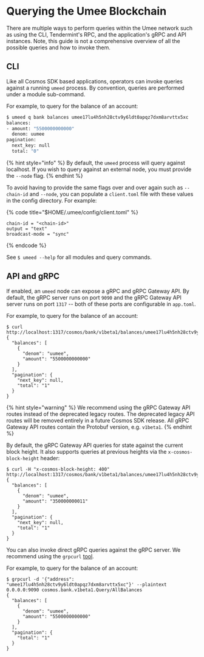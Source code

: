 # Querying the Umee Blockchain

There are multiple ways to perform queries within the Umee network such as using the CLI, Tendermint's RPC, and the application's gRPC and API instances. Note, this guide is not a comprehensive overview of all the possible queries and how to invoke them.

## CLI

Like all Cosmos SDK based applications, operators can invoke queries against a running `umeed` process. By convention, queries are performed under a module sub-command.

For example, to query for the balance of an account:

```bash
$ umeed q bank balances umee17lu4h5nh28ctv9y6ldt0apqz7dxm8arvttx5xc
balances:
- amount: "5500000000000"
  denom: uumee
pagination:
  next_key: null
  total: "0"
```

{% hint style="info" %}
By default, the `umeed` process will query against localhost. If you wish to query against an external node, you must provide the `--node` flag.
{% endhint %}

To avoid having to provide the same flags over and over again such as `--chain-id` and `--node`, you can populate a `client.toml` file with these values in the config directory. For example:

{% code title="$HOME/.umee/config/client.toml" %}
```
chain-id = "<chain-id>"
output = "text"
broadcast-mode = "sync"
```
{% endcode %}

See `$ umeed --help` for all modules and query commands.

## API and gRPC

If enabled, an `umeed` node can expose a gRPC and gRPC Gateway API. By default, the gRPC server runs on port `9090` and the gRPC Gateway API server runs on port `1317` -- both of these ports are configurable in `app.toml`.

For example, to query for the balance of an account:

```
$ curl http://localhost:1317/cosmos/bank/v1beta1/balances/umee17lu4h5nh28ctv9y6ldt0apqz7dxm8arvttx5xc
{
  "balances": [
    {
      "denom": "uumee",
      "amount": "5500000000000"
    }
  ],
  "pagination": {
    "next_key": null,
    "total": "1"
  }
}
```

{% hint style="warning" %}
We recommend using the gRPC Gateway API routes instead of the deprecated legacy routes. The deprecated legacy API routes will be removed entirely in a future Cosmos SDK release. All gRPC Gateway API routes contain the Protobuf version, e.g. `v1beta1`.
{% endhint %}

By default, the gRPC Gateway API queries for state against the current block height. It also supports queries at previous heights via the `x-cosmos-block-height` header:

```
$ curl -H "x-cosmos-block-height: 400" http://localhost:1317/cosmos/bank/v1beta1/balances/umee17lu4h5nh28ctv9y6ldt0apqz7dxm8arvttx5xc
{
  "balances": [
    {
      "denom": "uumee",
      "amount": "350000000011"
    }
  ],
  "pagination": {
    "next_key": null,
    "total": "1"
  }
}
```

You can also invoke direct gRPC queries against the gRPC server. We recommend using the `grpcurl` [tool](https://github.com/fullstorydev/grpcurl).

For example, to query for the balance of an account:

```
$ grpcurl -d '{"address": "umee17lu4h5nh28ctv9y6ldt0apqz7dxm8arvttx5xc"}' --plaintext 0.0.0.0:9090 cosmos.bank.v1beta1.Query/AllBalances
{
  "balances": [
    {
      "denom": "uumee",
      "amount": "5500000000000"
    }
  ],
  "pagination": {
    "total": "1"
  }
}
```